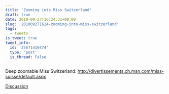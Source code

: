 ```yaml
---
title: 'Zooming into Miss Switzerland'
draft: true
date: 2010-09-27T16:24:31+00:00
slug: '201009271624-zooming-into-miss-switzerland'
tags:
  - tweets
is_tweet: true
tweet_info:
  id: '25671410474'
  type: 'post'
  is_thread: False
---
```




Deep zoomable Miss Switzerland: http://divertissements.ch.msn.com/miss-suisse/default.aspx

[Discussion](https://x.com/sytelus/status/25671410474)
